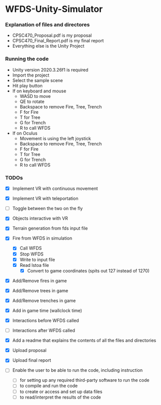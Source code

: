 # WFDS-Unity-Simulator

### Explanation of files and directores
- CPSC470_Proposal.pdf is my proposal
- CPSC470_Final_Report.pdf is my final report
- Everything else is the Unity Project

### Running the code
- Unity version 2020.3.26f1 is required
- Import the project
- Select the sample scene
- Hit play button
- If on keyboard and mouse
  - WASD to move
  - QE to rotate
  - Backspace to remove Fire, Tree, Trench
  - F for Fire
  - T for Tree
  - G for Trench
  - R to call WFDS
- If on Oculus
  - Movement is using the left joystick
  - Backspace to remove Fire, Tree, Trench
  - F for Fire
  - T for Tree
  - G for Trench
  - R to call WFDS

### TODOs
- [x] Implement VR with continuous movement
- [x] Implement VR with teleportation
- [ ] Toggle between the two on the fly
- [x] Objects interactive with VR
- [x] Terrain generation from fds input file
- [x] Fire from WFDS in simulation
  - [x] Call WFDS
  - [x] Stop WFDS
  - [x] Write to input file
  - [x] Read lstoa file
    - [x] Convert to game coordinates (spits out 127 instead of 1270)
- [x] Add/Remove fires in game
- [x] Add/Remove trees in game
- [x] Add/Remove trenches in game
- [x] Add in game time (wallclock time)
- [x] Interactions before WFDS called
- [ ] Interactions after WFDS called
- [x] Add a readme that explains the contents of all the files and directories
- [x] Upload proposal
- [x] Upload final report


- [ ] Enable the user to be able to run the code, including instruction
  - [ ] for setting up any required third-party software to run the code
  - [ ] to compile and run the code
  - [ ] to create or access and set up data files
  - [ ] to read/interpret the results of the code
